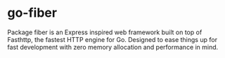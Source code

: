 # go-fiber
Package fiber is an Express inspired web framework built on top of Fasthttp, the fastest HTTP engine for Go. Designed to ease things up for fast development with zero memory allocation and performance in mind.
